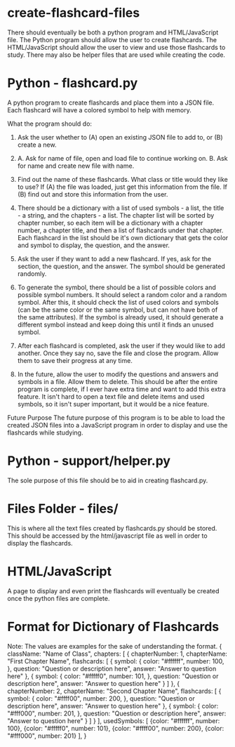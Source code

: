 # create-flashcard-files
There should eventually be both a python program and HTML/JavaScript file. The Python program should allow the user to create flashcards. The HTML/JavaScript should allow the user to view and use those flashcards to study. There may also be helper files that are used while creating the code.

# Python - flashcard.py
A python program to create flashcards and place them into a JSON file. Each flashcard will have a colored symbol to help with memory.

What the program should do:
1. Ask the user whether to (A) open an existing JSON file to add to, or (B) create a new.
2. A. Ask for name of file, open and load file to continue working on. B. Ask for name and create new file with name.
3. Find out the name of these flashcards. What class or title would they like to use? If (A) the file was loaded, just get this information from the file. If (B) find out and store this information from the user.
4. There should be a dictionary with a list of used symbols - a list, the title - a string, and the chapters - a list. The chapter list will be sorted by chapter number, so each item will be a dictionary with a chapter number, a chapter title, and then a list of flashcards under that chapter. Each flashcard in the list should be it's own dictionary that gets the color and symbol to display, the question, and the answer.
5. Ask the user if they want to add a new flashcard. If yes, ask for the section, the question, and the answer. The symbol should be generated randomly.
6. To generate the symbol, there should be a list of possible colors and possible symbol numbers. It should select a random color and a random symbol. After this, it should check the list of used colors and symbols (can be the same color or the same symbol, but can not have both of the same attributes). If the symbol is already used, it should generate a different symbol instead and keep doing this until it finds an unused symbol.
7. After each flashcard is completed, ask the user if they would like to add another. Once they say no, save the file and close the program. Allow them to save their progress at any time.

8. In the future, allow the user to modify the questions and answers and symbols in a file. Allow them to delete. This should be after the entire program is complete, if I ever have extra time and want to add this extra feature. It isn't hard to open a text file and delete items and used symbols, so it isn't super important, but it would be a nice feature.

Future Purpose
The future purpose of this program is to be able to load the created JSON files into a JavaScript program in order to display and use the flashcards while studying.

# Python - support/helper.py
The sole purpose of this file should be to aid in creating flashcard.py.

# Files Folder - files/
This is where all the text files created by flashcards.py should be stored. This should be accessed by the html/javascript file as well in order to display the flashcards.

# HTML/JavaScript
A page to display and even print the flashcards will eventually be created once the python files are complete.

# Format for Dictionary of Flashcards
Note: The values are examples for the sake of understanding the format.
{
    className: "Name of Class",
    chapters: [
        {
            chapterNumber: 1,
            chapterName: "First Chapter Name",
            flashcards: [
                {
                    symbol: {
                        color: "#ffffff",
                        number: 100,
                    },
                    question: "Question or description here",
                    answer: "Answer to question here"
                },
                {
                    symbol: {
                        color: "#fffff0",
                        number: 101,
                    },
                    question: "Question or description here",
                    answer: "Answer to question here"
                }
            ]
        },
        {
            chapterNumber: 2,
            chapterName: "Second Chapter Name",
            flashcards: [
                {
                    symbol: {
                        color: "#ffff00",
                        number: 200,
                    },
                    question: "Question or description here",
                    answer: "Answer to question here"
                },
                {
                    symbol: {
                        color: "#fff000",
                        number: 201,
                    },
                    question: "Question or description here",
                    answer: "Answer to question here"
                }
            ]
        }
    ],
    usedSymbols: [
        {color: "#ffffff", number: 100},
        {color: "#fffff0", number: 101},
        {color: "#ffff00", number: 200},
        {color: "#fff000", number: 201}
    ],
}

